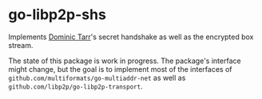 # go-libp2p-shs

Implements [Dominic Tarr]'s secret handshake as well as the encrypted box stream.

The state of this package is work in progress. The package's interface might change, but the goal is to implement most of the interfaces of `github.com/multiformats/go-multiaddr-net` as well as `github.com/libp2p/go-libp2p-transport`.

[Dominic Tarr]: https://github.com/dominictarr
